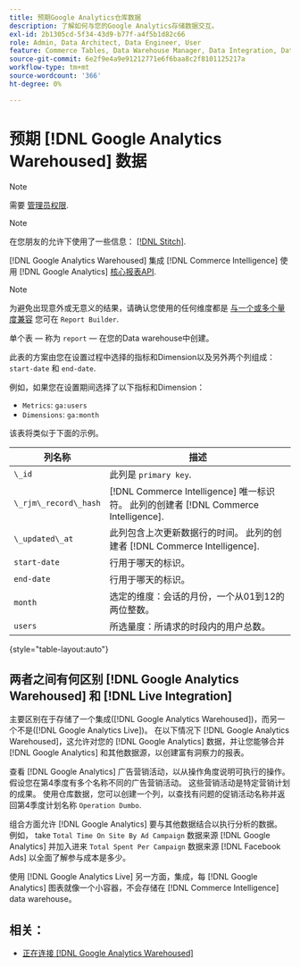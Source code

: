```yaml
---
title: 预期Google Analytics仓库数据
description: 了解如何与您的Google Analytics存储数据交互。
exl-id: 2b1305cd-5f34-43d9-b77f-a4f5b1d82c66
role: Admin, Data Architect, Data Engineer, User
feature: Commerce Tables, Data Warehouse Manager, Data Integration, Data Import/Export
source-git-commit: 6e2f9e4a9e91212771e6f6baa8c2f8101125217a
workflow-type: tm+mt
source-wordcount: '366'
ht-degree: 0%

---
```


# 预期 [!DNL Google Analytics Warehoused] 数据

>[!NOTE]
>
>需要 [管理员权限](../../../administrator/user-management/user-management.md).

>[!NOTE]
>
>在您朋友的允许下使用了一些信息： [[!DNL Stitch]](https://www.stitchdata.com/docs/integrations/saas/google-analytics).

[!DNL Google Analytics Warehoused] 集成 [!DNL Commerce Intelligence] 使用 [!DNL Google Analytics] [核心报表API](https://developers.google.com/analytics/devguides/reporting/core/v3/).

>[!NOTE]
>
>为避免出现意外或无意义的结果，请确认您使用的任何维度都是 [与一个或多个量度兼容](https://ga-dev-tools.google/dimensions-metrics-explorer/) 您可在 `Report Builder`.

单个表 — 称为 `report`  — 在您的Data warehouse中创建。

此表的方案由您在设置过程中选择的指标和Dimension以及另外两个列组成： `start-date` 和 `end-date`.

例如，如果您在设置期间选择了以下指标和Dimension：

* `Metrics`: `ga:users`
* `Dimensions`: `ga:month`

该表将类似于下面的示例。

| **列名称** | **描述** |
|-----|-----|
| `\_id` | 此列是 `primary key`. |
| `\_rjm\_record\_hash` | [!DNL Commerce Intelligence] 唯一标识符。 此列的创建者 [!DNL Commerce Intelligence]. |
| `\_updated\_at` | 此列包含上次更新数据行的时间。 此列的创建者 [!DNL Commerce Intelligence]. |
| `start-date` | 行用于哪天的标识。 |
| `end-date` | 行用于哪天的标识。 |
| `month` | 选定的维度：会话的月份，一个从01到12的两位整数。 |
| `users` | 所选量度：所请求的时段内的用户总数。 |

{style="table-layout:auto"}

## 两者之间有何区别 [!DNL Google Analytics Warehoused] 和 [!DNL Live Integration]

主要区别在于存储了一个集成([!DNL Google Analytics Warehoused])，而另一个不是([!DNL Google Analytics Live])。 在以下情况下 [!DNL Google Analytics Warehoused]，这允许对您的 [!DNL Google Analytics] 数据，并让您能够合并 [!DNL Google Analytics] 和其他数据源，以创建富有洞察力的报表。

查看 [!DNL Google Analytics] 广告营销活动，以从操作角度说明可执行的操作。 假设您在第4季度有多个名称不同的广告营销活动。 这些营销活动是特定营销计划的成果。 使用仓库数据，您可以创建一个列，以查找有问题的促销活动名称并返回第4季度计划名称 `Operation Dumbo`.

组合方面允许 [!DNL Google Analytics] 要与其他数据结合以执行分析的数据。 例如， take `Total Time On Site By Ad Campaign` 数据来源 [!DNL Google Analytics] 并加入进来 `Total Spent Per Campaign` 数据来源 [!DNL Facebook Ads] 以全面了解参与成本是多少。

使用 [!DNL Google Analytics Live] 另一方面，集成，每 [!DNL Google Analytics] 图表就像一个小容器，不会存储在 [!DNL Commerce Intelligence] data warehouse。

## 相关：

* [正在连接 [!DNL Google Analytics Warehoused]](../integrations/google-analytics-warehoused.md)
